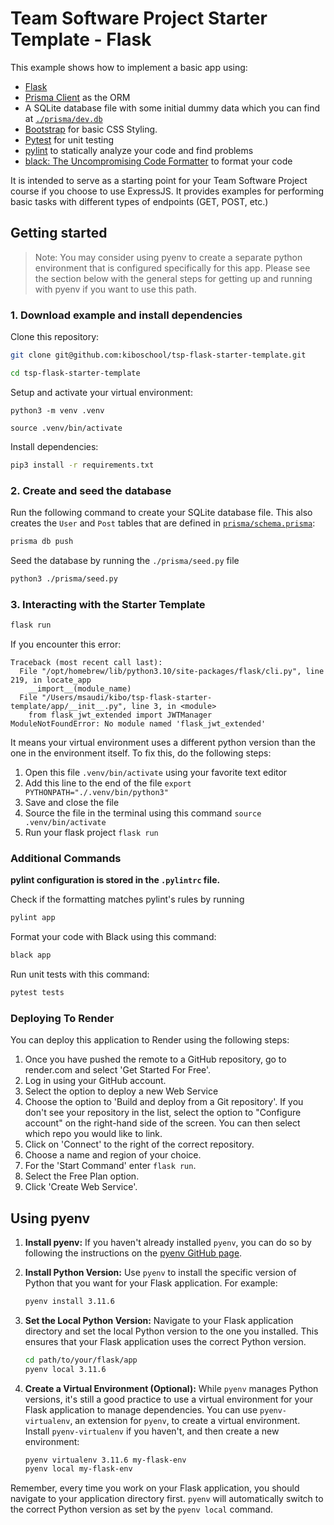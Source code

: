 # Team Software Project Starter Template - Flask

This example shows how to implement a basic app using:

- [Flask](https://flask.palletsprojects.com/en/3.0.x/) 
- [Prisma Client](https://prisma-client-py.readthedocs.io/en/stable/) as the ORM
- A SQLite database file with some initial dummy data which you can find at [`./prisma/dev.db`](./prisma/dev.db)
- [Bootstrap](https://getbootstrap.com/) for basic CSS Styling.
- [Pytest](https://docs.pytest.org/en/7.4.x/) for unit testing
- [pylint](https://pypi.org/project/pylint/) to statically analyze your code and find problems
- [black: The Uncompromising Code Formatter](https://pypi.org/project/black/) to format your code

It is intended to serve as a starting point for your Team Software Project course if you choose to use ExpressJS. It
provides examples for performing basic tasks with different types of endpoints (GET, POST, etc.)

## Getting started

> Note: You may consider using pyenv to create a separate python environment that is configured specifically for this
> app.  Please see the section below with the general steps for getting up and running with pyenv if you want to use
> this path.

### 1. Download example and install dependencies

Clone this repository:

```bash
git clone git@github.com:kiboschool/tsp-flask-starter-template.git

cd tsp-flask-starter-template

```

Setup and activate your virtual environment:

`python3 -m venv .venv`

`source .venv/bin/activate`

Install dependencies:

```bash
pip3 install -r requirements.txt
```

### 2. Create and seed the database

Run the following command to create your SQLite database file. This also creates the `User` and `Post` tables that are
defined in [`prisma/schema.prisma`](./prisma/schema.prisma):

```bash
prisma db push
```

Seed the database by running the `./prisma/seed.py` file

```bash
python3 ./prisma/seed.py
```

### 3. Interacting with the Starter Template

```bash
flask run
```

If you encounter this error:
```
Traceback (most recent call last):
  File "/opt/homebrew/lib/python3.10/site-packages/flask/cli.py", line 219, in locate_app
    __import__(module_name)
  File "/Users/msaudi/kibo/tsp-flask-starter-template/app/__init__.py", line 3, in <module>
    from flask_jwt_extended import JWTManager
ModuleNotFoundError: No module named 'flask_jwt_extended'
```
It means your virtual environment uses a different python version than the one in the environment itself. To fix this, do the following steps:

1. Open this file `.venv/bin/activate` using your favorite text editor
2. Add this line to the end of the file `export PYTHONPATH="./.venv/bin/python3"`
3. Save and close the file
4. Source the file in the terminal using this command `source .venv/bin/activate`
5. Run your flask project `flask run`

### Additional Commands

**pylint configuration is stored in the `.pylintrc` file.**

Check if the formatting matches pylint's rules by running

``` bash
pylint app
```

Format your code with Black using this command:

``` bash
black app
```

Run unit tests with this command:

```bash
pytest tests
```

### Deploying To Render

You can deploy this application to Render using the following steps:

1. Once you have pushed the remote to a GitHub repository, go to render.com and select 'Get Started For Free'.
2. Log in using your GitHub account.
3. Select the option to deploy a new Web Service
4. Choose the option to 'Build and deploy from a Git repository'.  If you don't see your repository in the list, select
   the option to "Configure account" on the right-hand side of the screen.  You can then select which repo you would
   like to link.
5. Click on 'Connect' to the right of the correct repository.
6. Choose a name and region of your choice.  
7. For the 'Start Command' enter `flask run`.
8. Select the Free Plan option.
9. Click 'Create Web Service'.

## Using pyenv

1. **Install pyenv:** If you haven't already installed `pyenv`, you can do so by following the instructions on the [pyenv GitHub page](https://github.com/pyenv/pyenv#installation). 
   
2. **Install Python Version:** Use `pyenv` to install the specific version of Python that you want for your Flask application. For example:
   ```bash
   pyenv install 3.11.6
   ```

3. **Set the Local Python Version:** Navigate to your Flask application directory and set the local Python version to the one you installed. This ensures that your Flask application uses the correct Python version.
   ```bash
   cd path/to/your/flask/app
   pyenv local 3.11.6
   ```

4. **Create a Virtual Environment (Optional):** While `pyenv` manages Python versions, it's still a good practice to use a virtual environment for your Flask application to manage dependencies. You can use `pyenv-virtualenv`, an extension for `pyenv`, to create a virtual environment. Install `pyenv-virtualenv` if you haven't, and then create a new environment:
   ```bash
   pyenv virtualenv 3.11.6 my-flask-env
   pyenv local my-flask-env
   ```

Remember, every time you work on your Flask application, you should navigate to your application directory first. `pyenv` will automatically switch to the correct Python version as set by the `pyenv local` command.
